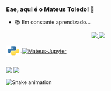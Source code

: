 ### Eae, aqui é o Mateus Toledo! 👋

- 📚 Em constante aprendizado...

<div align="center">
  <a href="https://github.com/mtstolledo">
<img height="160em" src="https://github-readme-stats.vercel.app/api?username=mtstolledo&show_icons=true&theme=highcontrast&include_all_commits=true&count_private=true"/>
  <img height="160em" src="https://github-readme-stats.vercel.app/api/top-langs/?username=mtstolledo&layout=compact&langs_count=7&theme=highcontrast"/>
</div>
  
  <div style="display: inline_block"><br>

  <img align="center" alt="Rafa-Python" height="30" width="40" src="https://raw.githubusercontent.com/devicons/devicon/master/icons/python/python-original.svg">
  <img align="center" alt="Mateus-Jupyter" height="30" width="40" src="https://cdn.jsdelivr.net/gh/devicons/devicon/icons/jupyter/jupyter-original-wordmark.svg" />
 
</div>
  
  ##
  
  <div> 


  <a href = "mailto:mateustoledo2015@outlook.com"><img src="https://img.shields.io/badge/Microsoft_Outlook-0078D4?style=for-the-badge&logo=microsoft-outlook&logoColor=white" target="_blank"></a>
  <a href="https://www.linkedin.com/in/mateus-toledo-a2b8ab115/" target="_blank"><img src="https://img.shields.io/badge/-LinkedIn-%230077B5?style=for-the-badge&logo=linkedin&logoColor=white" target="_blank"></a> 
 
 
 
   ![Snake animation](https://github.com/mtstolledo/mtstolledo/blob/output/github-contribution-grid-snake.svg)
 
</div>
  
